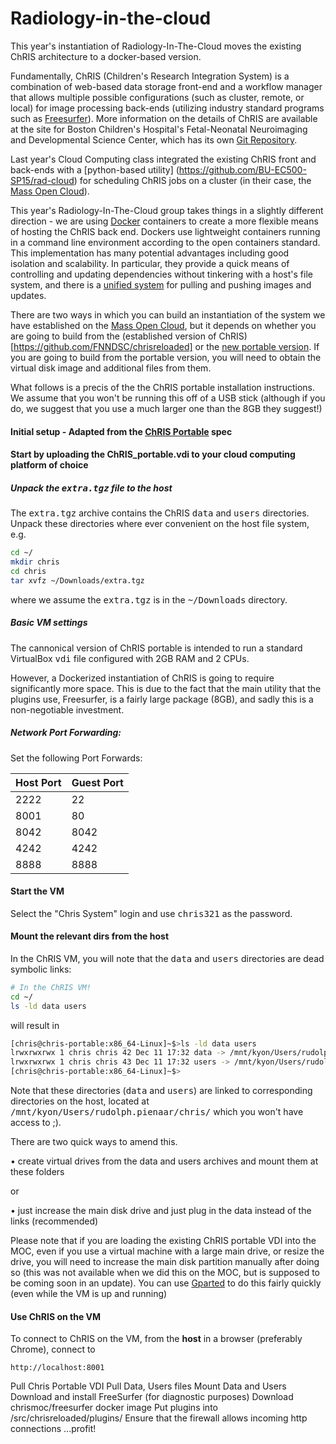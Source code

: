 # Radiology-in-the-cloud
This year's instantiation of Radiology-In-The-Cloud moves the existing ChRIS architecture to a docker-based version.

Fundamentally, ChRIS (Children's Research Integration System) is a combination of web-based data storage front-end and a workflow manager that allows multiple possible configurations (such as cluster, remote, or local) for image processing back-ends (utilizing industry standard programs such as [Freesurfer](http://freesurfer.net/)).  More information on the details of ChRIS are available at the site for Boston Children's Hospital's Fetal-Neonatal Neuroimaging and Developmental Science Center, which has its own [Git Repository](https://github.com/FNNDSC/). 

Last year's Cloud Computing class integrated the existing ChRIS front and back-ends with a [python-based utility] (https://github.com/BU-EC500-SP15/rad-cloud) for scheduling ChRIS jobs on a cluster (in their case, the [Mass Open Cloud](https://github.com/CCI-MOC/moc-public)).

This year's Radiology-In-The-Cloud group takes things in a slightly different direction - we are using [Docker](www.docker.com) containers to create a more flexible means of hosting the ChRIS back end. Dockers use lightweight containers running in a command line environment according to the open containers standard. This implementation has many potential advantages including good isolation and scalability. In particular, they provide a quick means of controlling and updating dependencies without tinkering with a host's file system, and there is a [unified system](www.dockerhub.com) for pulling and pushing images and updates.

There are two ways in which you can build an instantiation of the system we have established on the [Mass Open Cloud](https://github.com/CCI-MOC/moc-public), but it depends on whether you are going to build from the (established version of ChRIS)[https://github.com/FNNDSC/chrisreloaded] or the [new portable version](https://github.com/FNNDSC/ChRIS-portable). If you are going to build from the portable version, you will need to obtain the virtual disk image and additional files from them.

What follows is a precis of the the ChRIS portable installation instructions.  We assume that you won't be running this off of a USB stick (although if you do, we suggest that you use a much larger one than the 8GB they suggest!)

#### Initial setup - Adapted from the [ChRIS Portable](https://github.com/FNNDSC/ChRIS-portable) spec

#### Start by uploading the ChRIS_portable.vdi to your cloud computing platform of choice

##### Unpack the <tt>extra.tgz</tt> file to the host

The <tt>extra.tgz</tt> archive contains the ChRIS <tt>data</tt> and <tt>users</tt> directories. Unpack these directories where ever convenient on the host file system, e.g.

```bash
cd ~/
mkdir chris
cd chris
tar xvfz ~/Downloads/extra.tgz
```

where we assume the <tt>extra.tgz</tt> is in the <tt>~/Downloads</tt> directory.

##### Basic VM settings

The cannonical version of ChRIS portable is intended to run a standard VirtualBox <tt>vdi</tt> file configured with 2GB RAM and 2 CPUs.

However, a Dockerized instantiation of ChRIS is going to require significantly more space. This is due to the fact that the main utility that the plugins use, Freesurfer, is a fairly large package (8GB), and sadly this is a non-negotiable investment.

##### Network Port Forwarding:

Set the following Port Forwards:

| Host Port | Guest Port |
|-----------|------------|
|   2222    |    22      |
|   8001    |    80      |
|   8042    |   8042     |
|   4242    |   4242     |
|   8888    |   8888     |

#### Start the VM

Select the "Chris System" login and use <tt>chris321</tt> as the password.

#### Mount the relevant dirs from the host

In the ChRIS VM, you will note that the <tt>data</tt> and <tt>users</tt> directories are dead symbolic links:

```bash
# In the ChRIS VM!
cd ~/
ls -ld data users
```

will result in

```bash
[chris@chris-portable:x86_64-Linux]~$>ls -ld data users
lrwxrwxrwx 1 chris chris 42 Dec 11 17:32 data -> /mnt/kyon/Users/rudolph.pienaar/chris/data
lrwxrwxrwx 1 chris chris 43 Dec 11 17:32 users -> /mnt/kyon/Users/rudolph.pienaar/chris/users
[chris@chris-portable:x86_64-Linux]~$>
```

Note that these directories (<tt>data</tt> and <tt>users</tt>) are linked to corresponding directories on the host, located at <tt>/mnt/kyon/Users/rudolph.pienaar/chris/</tt> which you won't have access to ;).

There are two quick ways to amend this. 

• create virtual drives from the data and users archives and mount them at these folders 

or 

• just increase the main disk drive and just plug in the data instead of the links (recommended)


Please note that if you are loading the existing ChRIS portable VDI into the MOC, even if you use a virtual machine with a large main drive, or resize the drive, you will need to increase the main disk partition manually after doing so (this was not available when we did this on the MOC, but is supposed to be coming soon in an update). 
You can use [Gparted](http://gparted.org/) to do this fairly quickly (even while the VM is up and running)



#### Use ChRIS on the VM

To connect to ChRIS on the VM, from the **host** in a browser (preferably Chrome), connect to

```
http://localhost:8001
```



Pull Chris Portable VDI
Pull Data, Users files
Mount Data and Users
Download and install FreeSurfer (for diagnostic purposes)
Download chrismoc/freesurfer docker image
Put plugins into /src/chrisreloaded/plugins/
Ensure that the firewall allows incoming http connections
...profit!
